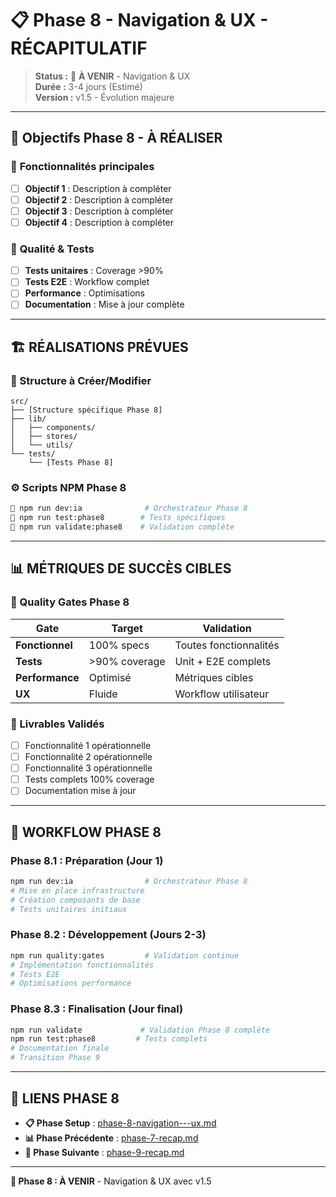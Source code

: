 # 📋 Phase 8 - Navigation & UX - RÉCAPITULATIF

> **Status :** 🔄 **À VENIR** - Navigation & UX  
> **Durée :** 3-4 jours (Estimé)  
> **Version :** v1.5 - Évolution majeure

---

## 🎯 **Objectifs Phase 8 - À RÉALISER**

### 🎯 **Fonctionnalités principales**

- [ ] **Objectif 1** : Description à compléter
- [ ] **Objectif 2** : Description à compléter
- [ ] **Objectif 3** : Description à compléter
- [ ] **Objectif 4** : Description à compléter

### 🎯 **Qualité & Tests**

- [ ] **Tests unitaires** : Coverage >90%
- [ ] **Tests E2E** : Workflow complet
- [ ] **Performance** : Optimisations
- [ ] **Documentation** : Mise à jour complète

---

## 🏗️ **RÉALISATIONS PRÉVUES**

### **📁 Structure à Créer/Modifier**

```
src/
├── [Structure spécifique Phase 8]
├── lib/
│   ├── components/
│   ├── stores/
│   └── utils/
└── tests/
    └── [Tests Phase 8]
```

### **⚙️ Scripts NPM Phase 8**

```bash
🎯 npm run dev:ia              # Orchestrateur Phase 8
🎯 npm run test:phase8        # Tests spécifiques
🎯 npm run validate:phase8    # Validation complète
```

---

## 📊 **MÉTRIQUES DE SUCCÈS CIBLES**

### **🎯 Quality Gates Phase 8**

| Gate            | Target        | Validation             |
| --------------- | ------------- | ---------------------- |
| **Fonctionnel** | 100% specs    | Toutes fonctionnalités |
| **Tests**       | >90% coverage | Unit + E2E complets    |
| **Performance** | Optimisé      | Métriques cibles       |
| **UX**          | Fluide        | Workflow utilisateur   |

### **🎯 Livrables Validés**

- [ ] Fonctionnalité 1 opérationnelle
- [ ] Fonctionnalité 2 opérationnelle
- [ ] Fonctionnalité 3 opérationnelle
- [ ] Tests complets 100% coverage
- [ ] Documentation mise à jour

---

## 🔄 **WORKFLOW PHASE 8**

### **Phase 8.1 : Préparation (Jour 1)**

```bash
npm run dev:ia                # Orchestrateur Phase 8
# Mise en place infrastructure
# Création composants de base
# Tests unitaires initiaux
```

### **Phase 8.2 : Développement (Jours 2-3)**

```bash
npm run quality:gates         # Validation continue
# Implémentation fonctionnalités
# Tests E2E
# Optimisations performance
```

### **Phase 8.3 : Finalisation (Jour final)**

```bash
npm run validate             # Validation Phase 8 complète
npm run test:phase8         # Tests complets
# Documentation finale
# Transition Phase 9
```

---

## 🔗 **LIENS PHASE 8**

- **📋 Phase Setup** : [phase-8-navigation---ux.md](./phase-8-navigation---ux.md)
- **📊 Phase Précédente** : [phase-7-recap.md](./phase-7-recap.md)
- **🔄 Phase Suivante** : [phase-9-recap.md](./phase-9-recap.md)

---

**🎯 Phase 8 : À VENIR** - Navigation & UX avec v1.5
